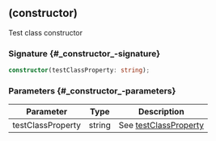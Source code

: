 ## (constructor)

Test class constructor

### Signature {#\_constructor\_-signature}

```typescript
constructor(testClassProperty: string);
```

### Parameters {#\_constructor\_-parameters}

| Parameter | Type | Description |
| - | - | - |
| testClassProperty | string | See [testClassProperty](docs/test-suite-a/testclass-testclassproperty-property) |
